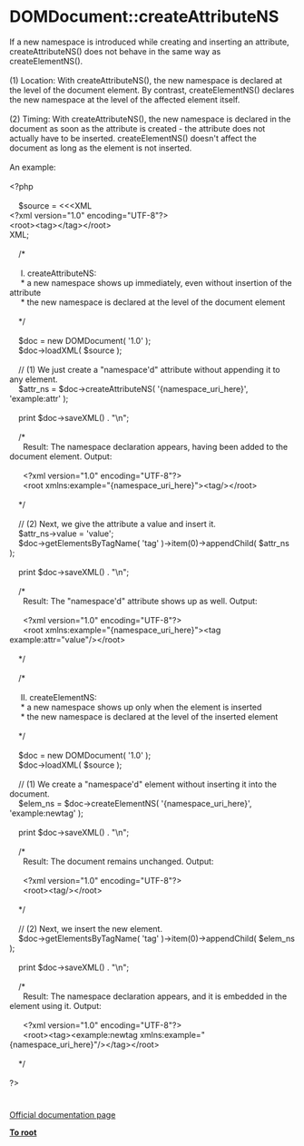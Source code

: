# DOMDocument::createAttributeNS




<div class="phpcode"><span class="html">
If a new namespace is introduced while creating and inserting an attribute, createAttributeNS() does not behave in the same way as createElementNS().<br><br>(1) Location: With createAttributeNS(), the new namespace is declared at the level of the document element. By contrast, createElementNS() declares the new namespace at the level of the affected element itself.<br><br>(2) Timing: With createAttributeNS(), the new namespace is declared in the document as soon as the attribute is created - the attribute does not actually have to be inserted. createElementNS() doesn&apos;t affect the document as long as the element is not inserted.<br><br>An example:<br><br><span class="default">&lt;?php<br>&#xA0; &#xA0; <br>&#xA0; &#xA0; $source </span><span class="keyword">= &lt;&lt;&lt;XML<br></span><span class="string">&lt;?xml version=&quot;1.0&quot; encoding=&quot;UTF-8&quot;?&gt;<br>&lt;root&gt;&lt;tag&gt;&lt;/tag&gt;&lt;/root&gt;<br></span><span class="keyword">XML;<br>&#xA0; &#xA0; <br>&#xA0; &#xA0; </span><span class="comment">/*<br>&#xA0; &#xA0;&#xA0; <br>&#xA0; &#xA0;&#xA0; I. createAttributeNS:<br>&#xA0; &#xA0;&#xA0; * a new namespace shows up immediately, even without insertion of the attribute<br>&#xA0; &#xA0;&#xA0; * the new namespace is declared at the level of the document element<br>&#xA0; &#xA0;&#xA0; <br>&#xA0; &#xA0; */<br>&#xA0; &#xA0; <br>&#xA0; &#xA0; </span><span class="default">$doc </span><span class="keyword">= new </span><span class="default">DOMDocument</span><span class="keyword">( </span><span class="string">&apos;1.0&apos; </span><span class="keyword">);<br>&#xA0; &#xA0; </span><span class="default">$doc</span><span class="keyword">-&gt;</span><span class="default">loadXML</span><span class="keyword">( </span><span class="default">$source </span><span class="keyword">);<br>&#xA0; &#xA0; <br>&#xA0; &#xA0; </span><span class="comment">// (1) We just create a &quot;namespace&apos;d&quot; attribute without appending it to any element.<br>&#xA0; &#xA0; </span><span class="default">$attr_ns </span><span class="keyword">= </span><span class="default">$doc</span><span class="keyword">-&gt;</span><span class="default">createAttributeNS</span><span class="keyword">( </span><span class="string">&apos;{namespace_uri_here}&apos;</span><span class="keyword">, </span><span class="string">&apos;example:attr&apos; </span><span class="keyword">);<br>&#xA0; &#xA0; <br>&#xA0; &#xA0; print </span><span class="default">$doc</span><span class="keyword">-&gt;</span><span class="default">saveXML</span><span class="keyword">() . </span><span class="string">&quot;\n&quot;</span><span class="keyword">;<br>&#xA0; &#xA0; <br>&#xA0; &#xA0; </span><span class="comment">/*<br>&#xA0; &#xA0; &#xA0; Result: The namespace declaration appears, having been added to the document element. Output:<br>&#xA0; &#xA0; &#xA0; <br>&#xA0; &#xA0; &#xA0; &lt;?xml version=&quot;1.0&quot; encoding=&quot;UTF-8&quot;?&gt;<br>&#xA0; &#xA0; &#xA0; &lt;root xmlns:example=&quot;{namespace_uri_here}&quot;&gt;&lt;tag/&gt;&lt;/root&gt;<br>&#xA0; &#xA0; &#xA0; <br>&#xA0; &#xA0; */<br>&#xA0; &#xA0; <br>&#xA0; &#xA0; // (2) Next, we give the attribute a value and insert it.<br>&#xA0; &#xA0; </span><span class="default">$attr_ns</span><span class="keyword">-&gt;</span><span class="default">value </span><span class="keyword">= </span><span class="string">&apos;value&apos;</span><span class="keyword">; <br>&#xA0; &#xA0; </span><span class="default">$doc</span><span class="keyword">-&gt;</span><span class="default">getElementsByTagName</span><span class="keyword">( </span><span class="string">&apos;tag&apos; </span><span class="keyword">)-&gt;</span><span class="default">item</span><span class="keyword">(</span><span class="default">0</span><span class="keyword">)-&gt;</span><span class="default">appendChild</span><span class="keyword">( </span><span class="default">$attr_ns </span><span class="keyword">);<br>&#xA0; &#xA0; <br>&#xA0; &#xA0; print </span><span class="default">$doc</span><span class="keyword">-&gt;</span><span class="default">saveXML</span><span class="keyword">() . </span><span class="string">&quot;\n&quot;</span><span class="keyword">;<br>&#xA0; &#xA0; <br>&#xA0; &#xA0; </span><span class="comment">/*<br>&#xA0; &#xA0; &#xA0; Result: The &quot;namespace&apos;d&quot; attribute shows up as well. Output:<br>&#xA0; &#xA0; &#xA0; <br>&#xA0; &#xA0; &#xA0; &lt;?xml version=&quot;1.0&quot; encoding=&quot;UTF-8&quot;?&gt;<br>&#xA0; &#xA0; &#xA0; &lt;root xmlns:example=&quot;{namespace_uri_here}&quot;&gt;&lt;tag example:attr=&quot;value&quot;/&gt;&lt;/root&gt;<br>&#xA0; &#xA0; &#xA0; <br>&#xA0; &#xA0; */<br>&#xA0; &#xA0; <br>&#xA0; &#xA0; /*<br>&#xA0; &#xA0;&#xA0; <br>&#xA0; &#xA0;&#xA0; II. createElementNS:<br>&#xA0; &#xA0;&#xA0; * a new namespace shows up only when the element is inserted<br>&#xA0; &#xA0;&#xA0; * the new namespace is declared at the level of the inserted element<br>&#xA0; &#xA0;&#xA0; <br>&#xA0; &#xA0; */<br>&#xA0; &#xA0; <br>&#xA0; &#xA0; </span><span class="default">$doc </span><span class="keyword">= new </span><span class="default">DOMDocument</span><span class="keyword">( </span><span class="string">&apos;1.0&apos; </span><span class="keyword">);<br>&#xA0; &#xA0; </span><span class="default">$doc</span><span class="keyword">-&gt;</span><span class="default">loadXML</span><span class="keyword">( </span><span class="default">$source </span><span class="keyword">);<br>&#xA0; &#xA0; <br>&#xA0; &#xA0; </span><span class="comment">// (1) We create a &quot;namespace&apos;d&quot; element without inserting it into the document.<br>&#xA0; &#xA0; </span><span class="default">$elem_ns </span><span class="keyword">= </span><span class="default">$doc</span><span class="keyword">-&gt;</span><span class="default">createElementNS</span><span class="keyword">( </span><span class="string">&apos;{namespace_uri_here}&apos;</span><span class="keyword">, </span><span class="string">&apos;example:newtag&apos; </span><span class="keyword">);<br>&#xA0; &#xA0; <br>&#xA0; &#xA0; print </span><span class="default">$doc</span><span class="keyword">-&gt;</span><span class="default">saveXML</span><span class="keyword">() . </span><span class="string">&quot;\n&quot;</span><span class="keyword">;<br>&#xA0; &#xA0; <br>&#xA0; &#xA0; </span><span class="comment">/*<br>&#xA0; &#xA0; &#xA0; Result: The document remains unchanged. Output:<br>&#xA0; &#xA0; &#xA0; <br>&#xA0; &#xA0; &#xA0; &lt;?xml version=&quot;1.0&quot; encoding=&quot;UTF-8&quot;?&gt;<br>&#xA0; &#xA0; &#xA0; &lt;root&gt;&lt;tag/&gt;&lt;/root&gt;<br>&#xA0; &#xA0; &#xA0; <br>&#xA0; &#xA0; */<br>&#xA0; &#xA0; <br>&#xA0; &#xA0; // (2) Next, we insert the new element.<br>&#xA0; &#xA0; </span><span class="default">$doc</span><span class="keyword">-&gt;</span><span class="default">getElementsByTagName</span><span class="keyword">( </span><span class="string">&apos;tag&apos; </span><span class="keyword">)-&gt;</span><span class="default">item</span><span class="keyword">(</span><span class="default">0</span><span class="keyword">)-&gt;</span><span class="default">appendChild</span><span class="keyword">( </span><span class="default">$elem_ns </span><span class="keyword">);<br>&#xA0; &#xA0; <br>&#xA0; &#xA0; print </span><span class="default">$doc</span><span class="keyword">-&gt;</span><span class="default">saveXML</span><span class="keyword">() . </span><span class="string">&quot;\n&quot;</span><span class="keyword">;<br>&#xA0; &#xA0; <br>&#xA0; &#xA0; </span><span class="comment">/*<br>&#xA0; &#xA0; &#xA0; Result: The namespace declaration appears, and it is embedded in the element using it. Output:<br>&#xA0; &#xA0; &#xA0; <br>&#xA0; &#xA0; &#xA0; &lt;?xml version=&quot;1.0&quot; encoding=&quot;UTF-8&quot;?&gt;<br>&#xA0; &#xA0; &#xA0; &lt;root&gt;&lt;tag&gt;&lt;example:newtag xmlns:example=&quot;{namespace_uri_here}&quot;/&gt;&lt;/tag&gt;&lt;/root&gt;<br>&#xA0; &#xA0; &#xA0; <br>&#xA0; &#xA0; */<br>&#xA0; &#xA0; <br></span><span class="default">?&gt;</span>
</span>
</div>
  

#

[Official documentation page](https://www.php.net/manual/en/domdocument.createattributens.php)

**[To root](/README.md)**